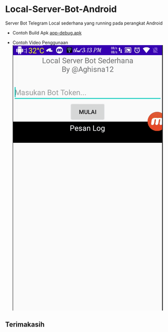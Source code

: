 # Local-Server-Bot-Android
Server Bot Telegram Local sederhana yang running pada perangkat Android

* Contoh Build Apk
[app-debug.apk](https://github.com/Aghisna12/Local-Server-Bot-Android/raw/main/app-debug.apk)

* Contoh Video Penggunaan
![](https://github.com/Aghisna12/Local-Server-Bot-Android/raw/main/penggunaan.gif)

## Terimakasih
